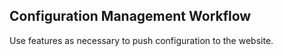 ## Configuration Management Workflow

Use features as necessary to push configuration to the website.
